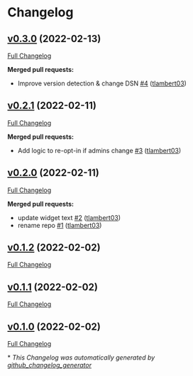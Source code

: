 # Changelog

## [v0.3.0](https://github.com/tlambert03/napari-error-reporter/tree/v0.3.0) (2022-02-13)

[Full Changelog](https://github.com/tlambert03/napari-error-reporter/compare/v0.2.1...v0.3.0)

**Merged pull requests:**

- Improve version detection & change DSN [\#4](https://github.com/tlambert03/napari-error-reporter/pull/4) ([tlambert03](https://github.com/tlambert03))

## [v0.2.1](https://github.com/tlambert03/napari-error-reporter/tree/v0.2.1) (2022-02-11)

[Full Changelog](https://github.com/tlambert03/napari-error-reporter/compare/v0.2.0...v0.2.1)

**Merged pull requests:**

- Add logic to re-opt-in if admins change [\#3](https://github.com/tlambert03/napari-error-reporter/pull/3) ([tlambert03](https://github.com/tlambert03))

## [v0.2.0](https://github.com/tlambert03/napari-error-reporter/tree/v0.2.0) (2022-02-11)

[Full Changelog](https://github.com/tlambert03/napari-error-reporter/compare/v0.1.2...v0.2.0)

**Merged pull requests:**

- update widget text [\#2](https://github.com/tlambert03/napari-error-reporter/pull/2) ([tlambert03](https://github.com/tlambert03))
- rename repo [\#1](https://github.com/tlambert03/napari-error-reporter/pull/1) ([tlambert03](https://github.com/tlambert03))

## [v0.1.2](https://github.com/tlambert03/napari-error-reporter/tree/v0.1.2) (2022-02-02)

[Full Changelog](https://github.com/tlambert03/napari-error-reporter/compare/v0.1.1...v0.1.2)

## [v0.1.1](https://github.com/tlambert03/napari-error-reporter/tree/v0.1.1) (2022-02-02)

[Full Changelog](https://github.com/tlambert03/napari-error-reporter/compare/v0.1.0...v0.1.1)

## [v0.1.0](https://github.com/tlambert03/napari-error-reporter/tree/v0.1.0) (2022-02-02)

[Full Changelog](https://github.com/tlambert03/napari-error-reporter/compare/1b388f2fa06b0c8503d13d0fff70d745ae394d75...v0.1.0)



\* *This Changelog was automatically generated by [github_changelog_generator](https://github.com/github-changelog-generator/github-changelog-generator)*

